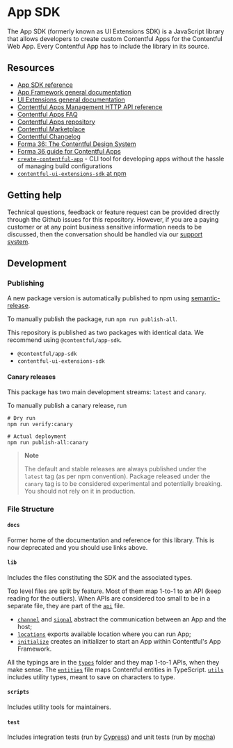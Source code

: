 # App SDK

The App SDK (formerly known as UI Extensions SDK) is a JavaScript library that allows developers to create custom Contentful Apps
for the Contentful Web App. Every Contentful App has to include the library in its source.

## Resources

- [App SDK reference](https://www.contentful.com/developers/docs/extensibility/app-framework/sdk/)
- [App Framework general documentation](https://www.contentful.com/developers/docs/extensibility/app-framework/)
- [UI Extensions general documentation](https://www.contentful.com/developers/docs/extensibility/ui-extensions/)
- [Contentful Apps Management HTTP API reference](https://www.contentful.com/developers/docs/references/content-management-api/#/reference/app-definitions)
- [Contentful Apps FAQ](https://www.contentful.com/developers/docs/extensibility/app-framework/faq/)
- [Contentful Apps repository](https://github.com/contentful/apps)
- [Contentful Marketplace](https://www.contentful.com/developers/marketplace/)
- [Contentful Changelog](https://www.contentful.com/developers/changelog/)
- [Forma 36: The Contentful Design System](https://f36.contentful.com/)
- [Forma 36 guide for Contentful Apps](https://www.contentful.com/developers/docs/extensibility/ui-extensions/component-library/)
- [`create-contentful-app`](https://github.com/contentful/create-contentful-app) - CLI tool for developing apps without the hassle of managing build configurations
- [`contentful-ui-extensions-sdk` at npm](https://www.npmjs.com/package/contentful-ui-extensions-sdk)

## Getting help

Technical questions, feedback or feature request can be provided directly through the Github issues
for this repository. However, if you are a paying customer or at any point business sensitive
information needs to be discussed, then the conversation should be handled via our
[support system](https://www.contentful.com/support/).

## Development

### Publishing

A new package version is automatically published to npm using [semantic-release](https://github.com/semantic-release/semantic-release).

To manually publish the package, run `npm run publish-all`.

This repository is published as two packages with identical data. We recommend using `@contentful/app-sdk`.

- `@contentful/app-sdk`
- `contentful-ui-extensions-sdk`

#### Canary releases

This package has two main development streams: `latest` and `canary`.

To manually publish a canary release, run

```shell
# Dry run
npm run verify:canary

# Actual deployment
npm run publish-all:canary
```

> **Note**
>
> The default and stable releases are always published under the `latest` tag (as per npm convention).
> Package released under the `canary` tag is to be considered experimental and potentially breaking.
> You should not rely on it in production.

### File Structure

#### `docs`

Former home of the documentation and reference for this library. This is now deprecated and you should use links above.

#### `lib`

Includes the files constituting the SDK and the associated types.

Top level files are split by feature. Most of them map 1-to-1 to an API (keep reading for the outliers). When APIs are
considered too small to be in a separate file, they are part of the [`api`](./lib/api.ts) file.

- [`channel`](./lib/channel.ts) and [`signal`](./lib/signal.ts) abstract the communication between an App and the host;
- [`locations`](./lib/locations.ts) exports available location where you can run App;
- [`initialize`](./lib/initialize.ts) creates an initializer to start an App within Contentful's App Framework.

All the typings are in the [`types`](./lib/types) folder and they map 1-to-1 APIs, when they make sense.
The [`entities`](./lib/types/entities.ts) file maps Contentful entities in TypeScript.
[`utils`](./lib/types/utils.ts) includes utility types, meant to save on characters to type.

#### `scripts`

Includes utility tools for maintainers.

#### `test`

Includes integration tests (run by [Cypress](https://www.cypress.io/)) and unit tests (run by [mocha](https://mochajs.org/))
